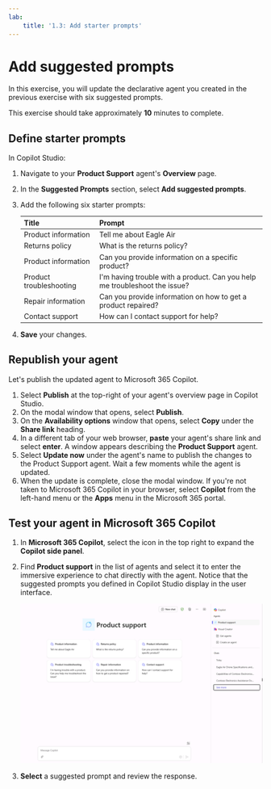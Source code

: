 ```yaml
---
lab:
    title: '1.3: Add starter prompts'
---
```


# Add suggested prompts

In this exercise, you will update the declarative agent you created in the previous exercise with six suggested prompts.

This exercise should take approximately **10** minutes to complete.

## Define starter prompts

In Copilot Studio:

1. Navigate to your **Product Support** agent's **Overview** page.
1. In the **Suggested Prompts** section, select **Add suggested prompts**.
1. Add the following six starter prompts:

      | Title                  | Prompt                                              |
      |------------------------|--------------------------------------------------|
      | Product information    | Tell me about Eagle Air                          |
      | Returns policy         | What is the returns policy?                      |
      | Product information    | Can you provide information on a specific product? |
      | Product troubleshooting| I'm having trouble with a product. Can you help me troubleshoot the issue? |
      | Repair information     | Can you provide information on how to get a product repaired? |
      | Contact support        | How can I contact support for help?              |

1. **Save** your changes.

## Republish your agent

Let's publish the updated agent to Microsoft 365 Copilot.

1. Select **Publish** at the top-right of your agent's overview page in Copilot Studio.
1. On the modal window that opens, select **Publish**.
1. On the **Availability options** window that opens, select **Copy** under the **Share link** heading.
1. In a different tab of your web browser, **paste** your agent's share link and select **enter**. A window appears describing the **Product Support** agent.
1. Select **Update now** under the agent's name to publish the changes to the Product Support agent. Wait a few moments while the agent is updated.
1. When the update is complete, close the modal window. If you're not taken to Microsoft 365 Copilot in your browser, select **Copilot** from the left-hand menu or the **Apps** menu in the Microsoft 365 portal.

## Test your agent in Microsoft 365 Copilot

1. In **Microsoft 365 Copilot**, select the icon in the top right to expand the **Copilot side panel**.
1. Find **Product support** in the list of agents and select it to enter the immersive experience to chat directly with the agent. Notice that the suggested prompts you defined in Copilot Studio display in the user interface.

    ![Screenshot of Microsoft 365 Copilot in Microsoft Edge showing the Product Support agent's starter prompts.](../Media/product-support-starter-prompts.png)
1. **Select** a suggested prompt and review the response.
